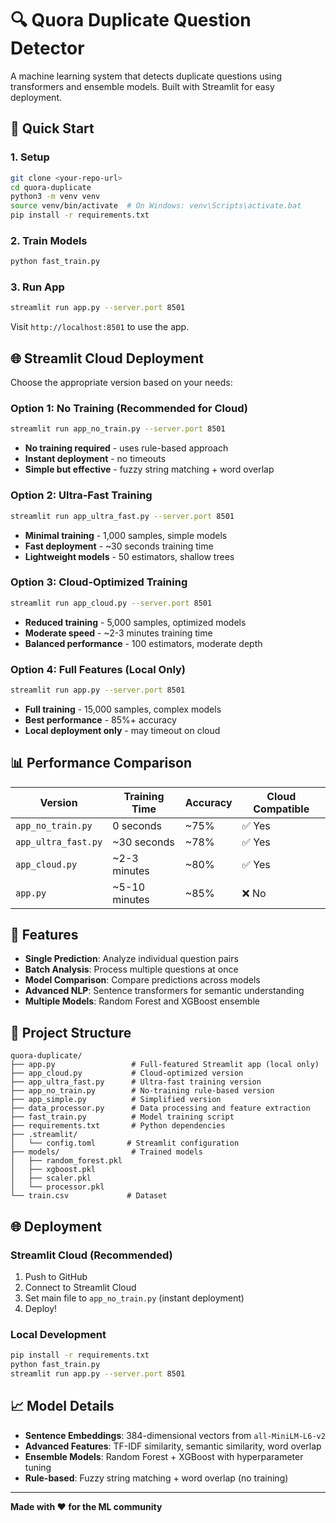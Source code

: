 # 🔍 Quora Duplicate Question Detector

A machine learning system that detects duplicate questions using transformers and ensemble models. Built with Streamlit for easy deployment.

## 🚀 Quick Start

### 1. Setup
```bash
git clone <your-repo-url>
cd quora-duplicate
python3 -m venv venv
source venv/bin/activate  # On Windows: venv\Scripts\activate.bat
pip install -r requirements.txt
```

### 2. Train Models
```bash
python fast_train.py
```

### 3. Run App
```bash
streamlit run app.py --server.port 8501
```

Visit `http://localhost:8501` to use the app.

## 🌐 Streamlit Cloud Deployment

Choose the appropriate version based on your needs:

### Option 1: No Training (Recommended for Cloud)
```bash
streamlit run app_no_train.py --server.port 8501
```
- **No training required** - uses rule-based approach
- **Instant deployment** - no timeouts
- **Simple but effective** - fuzzy string matching + word overlap

### Option 2: Ultra-Fast Training
```bash
streamlit run app_ultra_fast.py --server.port 8501
```
- **Minimal training** - 1,000 samples, simple models
- **Fast deployment** - ~30 seconds training time
- **Lightweight models** - 50 estimators, shallow trees

### Option 3: Cloud-Optimized Training
```bash
streamlit run app_cloud.py --server.port 8501
```
- **Reduced training** - 5,000 samples, optimized models
- **Moderate speed** - ~2-3 minutes training time
- **Balanced performance** - 100 estimators, moderate depth

### Option 4: Full Features (Local Only)
```bash
streamlit run app.py --server.port 8501
```
- **Full training** - 15,000 samples, complex models
- **Best performance** - 85%+ accuracy
- **Local deployment only** - may timeout on cloud

## 📊 Performance Comparison

| Version | Training Time | Accuracy | Cloud Compatible |
|---------|---------------|----------|------------------|
| `app_no_train.py` | 0 seconds | ~75% | ✅ Yes |
| `app_ultra_fast.py` | ~30 seconds | ~78% | ✅ Yes |
| `app_cloud.py` | ~2-3 minutes | ~80% | ✅ Yes |
| `app.py` | ~5-10 minutes | ~85% | ❌ No |

## 🔧 Features

- **Single Prediction**: Analyze individual question pairs
- **Batch Analysis**: Process multiple questions at once
- **Model Comparison**: Compare predictions across models
- **Advanced NLP**: Sentence transformers for semantic understanding
- **Multiple Models**: Random Forest and XGBoost ensemble

## 📁 Project Structure

```
quora-duplicate/
├── app.py                 # Full-featured Streamlit app (local only)
├── app_cloud.py           # Cloud-optimized version
├── app_ultra_fast.py      # Ultra-fast training version
├── app_no_train.py        # No-training rule-based version
├── app_simple.py          # Simplified version
├── data_processor.py      # Data processing and feature extraction
├── fast_train.py          # Model training script
├── requirements.txt       # Python dependencies
├── .streamlit/
│   └── config.toml       # Streamlit configuration
├── models/                # Trained models
│   ├── random_forest.pkl
│   ├── xgboost.pkl
│   ├── scaler.pkl
│   └── processor.pkl
└── train.csv             # Dataset
```

## 🌐 Deployment

### Streamlit Cloud (Recommended)
1. Push to GitHub
2. Connect to Streamlit Cloud
3. Set main file to `app_no_train.py` (instant deployment)
4. Deploy!

### Local Development
```bash
pip install -r requirements.txt
python fast_train.py
streamlit run app.py --server.port 8501
```

## 📈 Model Details

- **Sentence Embeddings**: 384-dimensional vectors from `all-MiniLM-L6-v2`
- **Advanced Features**: TF-IDF similarity, semantic similarity, word overlap
- **Ensemble Models**: Random Forest + XGBoost with hyperparameter tuning
- **Rule-based**: Fuzzy string matching + word overlap (no training)

---

**Made with ❤️ for the ML community** 